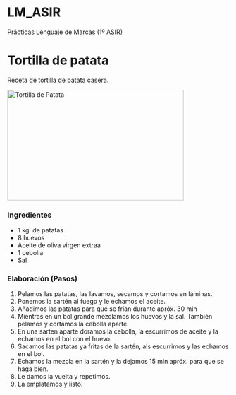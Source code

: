 # LM_ASIR
Prácticas Lenguaje de Marcas (1º ASIR)
<!DOCTYPE html>
<html>
    <head>
        <title>Tortilla de Patata</title>
    </head>
    <body>
        <main>
            <h1>Tortilla de patata</h1>
            <p>Receta de tortilla de patata casera.</p>
            <p title="Tortilla de Patata"><img src="https://s2.abcstatics.com/media/bienestar/2020/05/22/tortilla-patatas-kSVD--1248x698@abc.jpeg" alt="Tortilla de Patata" width="400" height="250"></p>
            <h3>Ingredientes</h3>
            <ul>
                <li>1 kg. de patatas</li>
                <li>8 huevos </li>
                <li>Aceite de oliva virgen extraa</li>
                <li>1 cebolla</li>
                <li>Sal</li>
            </ul>
            <h3>Elaboración (Pasos)</h3>
            <ol>
                <li>Pelamos las patatas, las lavamos, secamos y cortamos en láminas.</li>
                <li>Ponemos la sartén al fuego y le echamos el aceite.</li>
                <li>Añadimos las patatas para que se frían durante apróx. 30 min</li>
                <li>Mientras en un bol grande mezclamos los huevos y la sal. También pelamos y cortamos la cebolla aparte.</li>
                <li>En una sarten aparte doramos la cebolla, la escurrimos de aceite y la echamos en el bol con el huevo.</li>
                <li>Sacamos las patatas ya fritas de la sartén, als escurrimos y las echamos en el bol.</li>
                <li>Echamos la mezcla en la sartén y la dejamos 15 min apróx. para que se haga bien.</li>
                <li>Le damos la vuelta y repetimos.</li>
                <li>La emplatamos y listo.</li>
            </ol>
        </main>
    </body>
</html>
